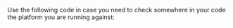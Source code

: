 Use the following code in case you need to check somewhere in your code the platform you are running against:

<snippet id='application-platform-js'/>
<snippet id='application-platform-ts'/>